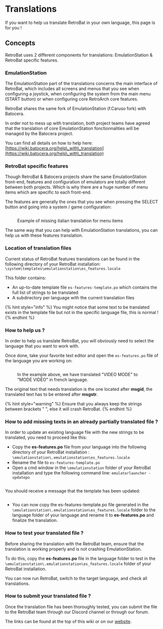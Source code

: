 # Translations

If you want to help us translate RetroBat in your own language, this page is for you !



## Concepts

RetroBat uses 2 different components for translations: EmulationStation & RetroBat specific features.



### EmulationStation

The EmulationStation part of the translations concerns the main interface of RetroBat, which includes all screens and menus that you see when configuring a joystick, when configuring the system from the main menu (START button) or when configuring core RetroArch core features.

RetroBat shares the same fork of EmulationStation (f.Caruso fork) with Batocera.

In order not to mess up with translation, both project teams have agreed that the translation of core EmulationStation fonctionnalities will be managed by the Batocera project.

You can find all details on how to help here: [https://wiki.batocera.org/help\_with\_translation](https://wiki.batocera.org/help\_with\_translation)



### RetroBat specific features

Though RetroBat & Batocera projects share the same EmulationStation front-end, features and configuration of emulators are totally different between both projects. Which is why there are a huge number of menu items which are specific to each front-end.

The features are generally the ones that you see when pressing the SELECT button and going into a system / game configuration:

<figure><img src="https://i.imgur.com/AKEpfB2.png" alt=""><figcaption><p>Example of missing italian translation for menu items</p></figcaption></figure>

The same way that you can help with EmulationStation translations, you can help us with these features translation.

### Location of translation files

Current status of RetroBat features translations can be found in the following directory of your RetroBat installation: `\system\templates\emulationstation\es_features.locale`

This folder contains:

* An up-to-date template file `es-features-template.po` which contains the full list of strings to be translated
* A subdirectory per language with the current translation files

{% hint style="info" %}
You might notice that some text to be translated exists in the template file but not in the specific language file, this is normal !
{% endhint %}



### How to help us ?

In order to help us translate RetroBat, you will obviously need to select the language that you want to work with.

Once done, take your favorite text editor and open the `es-features.po` file of the language you are working on:

<figure><img src="https://i.imgur.com/JZOBu99.png" alt=""><figcaption><p>In the example above, we have translated "VIDEO MODE" to "MODE VIDÉO" in french language.</p></figcaption></figure>

The original text that needs translation is the one located after **msgid**, the translated text has to be entered after **msgstr**.

{% hint style="warning" %}
Ensure that you always keep the strings between brackets " ", else it will crash RetroBat.
{% endhint %}



### How to add missing texts in an already partially translated file ?

In order to update an existing language file with the new strings to be translated, you need to proceed like this:

* Copy the **es-features.po** file from your language into the following directory of your RetroBat installation : `\emulationstation\.emulationstation\es_features.locale`
* Rename the file to `es-features-template.po`
* Open a cmd window in the `\emulationstation` folder of your RetroBat installation and type the following command line: `emulatorlauncher -updatepo`

<figure><img src="https://i.imgur.com/6DReUC3.png" alt=""><figcaption></figcaption></figure>

You should receive a message that the template has been updated:

<figure><img src="https://i.imgur.com/kBeXrk1.png" alt=""><figcaption></figcaption></figure>

* You can now copy the es-features-template.po file generated in the `\emulationstation\.emulationstation\es_features.locale` folder to the language folder of your language and rename it to **es-features.po** and finalize the translation.

### How to test your translated file ?

Before sharing the translation with the RetroBat team, ensure that the translation is working properly and is not crashing EmulationStation.

To do this, copy the **es-features.po** file in the language folder to test in the `\emulationstation\.emulationstation\es_features.locale` folder of your RetroBat installation.

You can now run RetroBat, switch to the target language, and check all translations.

### How to submit your translated file ?

Once the translation file has been thoroughly tested, you can submit the file to the RetroBat team through our Discord channel or through our forum.

The links can be found at the top of this wiki or on our [website](https://www.retrobat.org).
